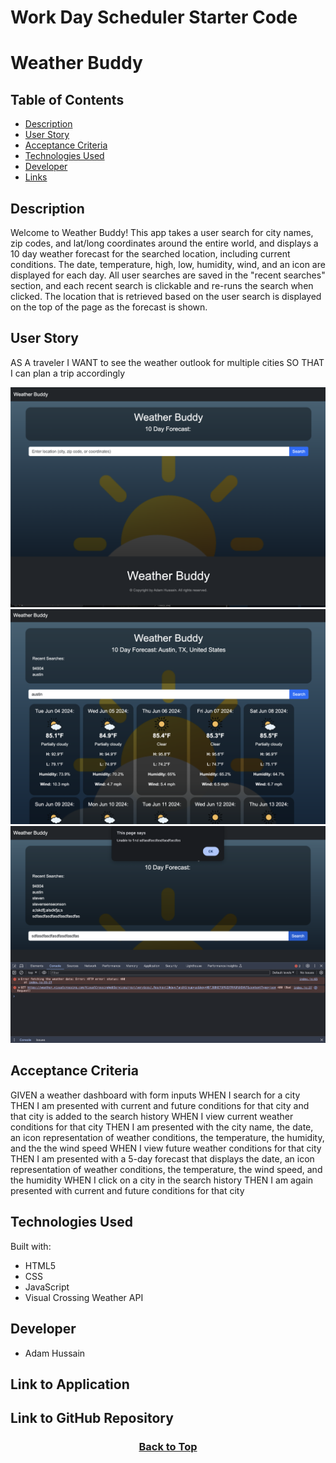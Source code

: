 # Work Day Scheduler Starter Code
# Weather Buddy

## Table of Contents

* [Description](#description)
* [User Story](#user-story)
* [Acceptance Criteria](#acceptance-criteria)
* [Technologies Used](#technologies-used)
* [Developer](#developer)
* [Links](#link-to-application)

## Description
Welcome to Weather Buddy! This app takes a user search for city names, zip codes, and lat/long coordinates around the entire world, and displays a 10 day weather forecast for the searched location, including current conditions. The date, temperature, high, low, humidity, wind, and an icon are displayed for each day. All user searches are saved in the "recent searches" section, and each recent search is clickable and re-runs the search when clicked. The location that is retrieved based on the user search is displayed on the top of the page as the forecast is shown. 

## User Story
AS A traveler
I WANT to see the weather outlook for multiple cities
SO THAT I can plan a trip accordingly


![markdown](./assets/images/markdown1.png)
![markdown](./assets/images/markdown2.png)
![markdown](./assets/images/markdown3.png)


## Acceptance Criteria

GIVEN a weather dashboard with form inputs
WHEN I search for a city
THEN I am presented with current and future conditions for that city and that city is added to the search history
WHEN I view current weather conditions for that city
THEN I am presented with the city name, the date, an icon representation of weather conditions, the temperature, the humidity, and the the wind speed
WHEN I view future weather conditions for that city
THEN I am presented with a 5-day forecast that displays the date, an icon representation of weather conditions, the temperature, the wind speed, and the humidity
WHEN I click on a city in the search history
THEN I am again presented with current and future conditions for that city

## Technologies Used

Built with:
* HTML5
* CSS
* JavaScript
* Visual Crossing Weather API

## Developer
* Adam Hussain


## Link to Application

## Link to GitHub Repository

### <p align="center">[Back to Top](#weather-buddy)</p> 
